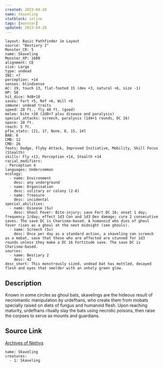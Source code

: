 ```yaml
---
created: 2023-04-28
name: Skaveling
statblock: inline
tags: [monster]
updated: 2023-04-28
---
```

```statblock
layout: Basic Pathfinder 1e Layout
source: "Bestiary 2"
Monster_CR: 5
name: Skaveling
Monster_XP: 1600
alignment: CE
size: Large
type: undead
INI: +7
perception: +14
senses: blindsense
AC: 19, touch 13, flat-footed 15 (dex +3, natural +6, size -1)
HP: 58
hit_dice: 9d8+18
saves: Fort +5, Ref +6, Will +8
immune: undead traits
speed: 20 ft., fly 40 ft. (good)
melee: bite +10 (2d8+7 plus disease and paralysis)
special_attacks: screech, paralysis (1d4+1 rounds, DC 16)
space: 10 ft.
reach: 5 ft.
pf1e_stats: [21, 17, None, 8, 15, 14]
BAB: 6
CMB: 12
CMD: 26
feats: Dodge, Flyby Attack, Improved Initiative, Mobility, Skill Focus (Stealth)
skills: Fly +13, Perception +14, Stealth +14
racial_modifiers:
- Perception 4
languages: Undercommon
ecology:
  - name: Environment
    desc: any underground
  - name: Organisation
    desc: solitary or colony (2-8)
  - name: Treasure
    desc: incidental
special_abilities:
  - name: Disease (Su)
    desc: Ghoul Fever: Bite-injury; save Fort DC 16; onset 1 day; frequency 1/day; effect 1d3 Con and 1d3 Dex damage; cure 2 consecutive saves. The save DC is Charisma-based. A humanoid who dies of ghoul fever rises as a ghoul at the next midnight (see ghouls).
  - name: Screech (Su)
    desc: Once per day as a standard action, a skaveling can screech as a mobat, save that those who are affected are stunned for 1d3 rounds unless they make a DC 16 Fortitude save. The save DC is Charisma-based.
sources:
  - name: Bestiary 2
    desc: 42
desc_short: This monstrously sized, undead bat has mottled, decayed flesh and eyes that smolder with an unholy green glow. 
```
## Description
Known in some circles as ghoul bats, skavelings are the hideous result of necromantic manipulation by urdefhans, who create them from mobats specially raised on diets of fungus and humanoid flesh. Upon reaching maturity, urdefhans ritually slay the bats using necrotic poisons, then raise the corpses to serve as mounts and guardians.
## Source Link
[Archives of Nethys](https://aonprd.com/MonsterDisplay.aspx?ItemName=Skaveling)
```encounter-table
name: Skaveling
creatures:
  - 1: Skaveling
```
